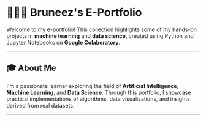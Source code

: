 # 👩🏽‍💻 Bruneez's E-Portfolio

Welcome to my e-portfolio! This collection highlights some of my hands-on projects in **machine learning** and **data science**, created using Python and Jupyter Notebooks on **Google Colaboratory**.

---

## 🎓 About Me

I'm a passionate learner exploring the field of **Artificial Intelligence**, **Machine Learning**, and **Data Science**. Through this portfolio, I showcase practical implementations of algorithms, data visualizations, and insights derived from real datasets.

---
